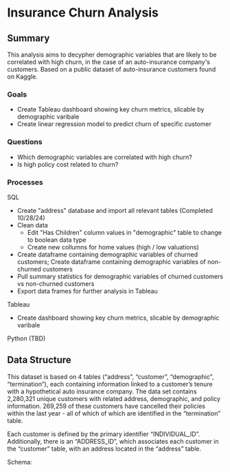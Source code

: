 # Insurance Churn Analysis
## Summary
This analysis aims to decypher demographic variables that are likely to be correlated with high churn, in the case of an auto-insurance company's customers. Based on a public dataset of auto-insurance customers found on Kaggle.

### Goals
- Create Tableau dashboard showing key churn metrics, slicable by demographic varibale
- Create linear regression model to predict churn of specific customer

### Questions
- Which demographic variables are correlated with high churn?
- Is high policy cost related to churn?

### Processes
SQL
- Create "address" database and import all relevant tables (Completed 10/28/24)
- Clean data
  - Edit "Has Children" column values in "demographic" table to change to boolean data type
  - Create new collumns for home values (high / low valuations)
- Create dataframe containing demographic variables of churned customers; Create dataframe containing demographic variables of non-churned customers
- Pull summary statistics for demographic variables of churned customers vs non-churned customers
- Export data frames for further analysis in Tableau

Tableau
- Create dashboard showing key churn metrics, slicable by demographic varibale

Python (TBD)

## Data Structure
This dataset is based on 4 tables (“address”, “customer”, “demographic”, “termination”), each containing information linked to a customer’s tenure with a hypothetical auto insurance company. The data set contains 2,280,321 unique customers with related address, demographic, and policy information. 269,259 of these customers have cancelled their policies within the last year - all of which of which are identified in the “termination” table.


Each customer is defined by the primary identifier “INDIVIDUAL_ID”. Additionally, there is an “ADDRESS_ID”, which associates each customer in the “customer” table, with an address located in the “address” table.

Schema:


